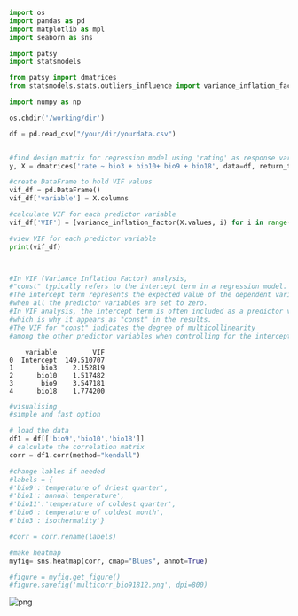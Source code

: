 ```python
import os
import pandas as pd
import matplotlib as mpl
import seaborn as sns
```


```python
import patsy
import statsmodels
```


```python
from patsy import dmatrices
from statsmodels.stats.outliers_influence import variance_inflation_factor
```


```python
import numpy as np
```


```python
os.chdir('/working/dir')
```


```python
df = pd.read_csv("/your/dir/yourdata.csv")
```


```python

#find design matrix for regression model using 'rating' as response variable 
y, X = dmatrices('rate ~ bio3 + bio10+ bio9 + bio18', data=df, return_type='dataframe')

#create DataFrame to hold VIF values
vif_df = pd.DataFrame()
vif_df['variable'] = X.columns 

#calculate VIF for each predictor variable 
vif_df['VIF'] = [variance_inflation_factor(X.values, i) for i in range(X.shape[1])]

#view VIF for each predictor variable 
print(vif_df)



#In VIF (Variance Inflation Factor) analysis, 
#"const" typically refers to the intercept term in a regression model. 
#The intercept term represents the expected value of the dependent variable 
#when all the predictor variables are set to zero. 
#In VIF analysis, the intercept term is often included as a predictor variable, 
#which is why it appears as "const" in the results. 
#The VIF for "const" indicates the degree of multicollinearity 
#among the other predictor variables when controlling for the intercept term.
```

        variable         VIF
    0  Intercept  149.510707
    1       bio3    2.152819
    2      bio10    1.517482
    3       bio9    3.547181
    4      bio18    1.774200



```python
#visualising
#simple and fast option

# load the data
df1 = df[['bio9','bio10','bio18']]
# calculate the correlation matrix
corr = df1.corr(method="kendall")

#change lables if needed
#labels = {
#'bio9':'temperature of driest quarter',  
#'bio1':'annual temperature',
#'bio11':'temperature of coldest quarter',
#'bio6':'temperature of coldest month',
#'bio3':'isothermality'}

#corr = corr.rename(labels)

#make heatmap
myfig= sns.heatmap(corr, cmap="Blues", annot=True)

#figure = myfig.get_figure()    
#figure.savefig('multicorr_bio91812.png', dpi=800)
```


    
![png](output_7_0.png)
    


